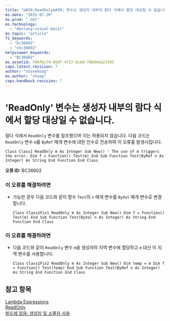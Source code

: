 ```yaml
---
title: "&#39;ReadOnly&#39; 변수는 생성자 내부의 람다 식에서 할당 대상일 수 없습니다. | Microsoft Docs"
ms.date: "2015-07-20"
ms.prod: ".net"
ms.technology: 
  - "devlang-visual-basic"
ms.topic: "article"
f1_keywords: 
  - "bc36602"
  - "vbc36602"
helpviewer_keywords: 
  - "BC36602"
ms.assetid: f96f8c79-86df-4727-bc6d-f0844da21395
caps.latest.revision: 7
author: "stevehoag"
ms.author: "shoag"
caps.handback.revision: 7
---
```

# &#39;ReadOnly&#39; 변수는 생성자 내부의 람다 식에서 할당 대상일 수 없습니다.
람다 식에서 `ReadOnly` 변수를 참조했으며 이는 허용되지 않습니다. 다음 코드는 `ReadOnly` 변수 `m`를 `ByRef` 매개 변수에 대한 인수로 전송하여 이 오류를 발생시킵니다.  
  
```vb#  
Class Class1 ReadOnly m As Integer Sub New() ' The use of m triggers the error. Dim f = Function() Test(m) End Sub Function Test(ByRef n As Integer) As String End Function End Class  
```  
  
 **오류 ID:** BC36602  
  
### 이 오류를 해결하려면  
  
-   가능한 경우 다음 코드와 같이 함수 `Test`의 `n` 매개 변수를 `ByVal` 매개 변수로 변경합니다.  
  
    ```vb#  
    Class Class1Fix1 ReadOnly m As Integer Sub New() Dim f = Function() Test(m) End Sub Function Test(ByVal n As Integer) As String End Function End Class  
    ```  
  
### 이 오류를 해결하려면  
  
-   다음 코드와 같이 `ReadOnly` 변수 `m`을 생성자의 지역 변수에 할당하고 `m` 대신 이 지역 변수를 사용합니다.  
  
    ```vb#  
    Class Class1Fix2 ReadOnly m As Integer Sub New() Dim temp = m Dim f = Function() Test(temp) End Sub Function Test(ByRef n As Integer) As String End Function End Class  
    ```  
  
## 참고 항목  
 [Lambda Expressions](../../visual-basic/programming-guide/language-features/procedures/lambda-expressions.md)   
 [ReadOnly](../../visual-basic/language-reference/modifiers/readonly.md)   
 [빌드에 없음: 생성자 및 소멸자 사용](http://msdn.microsoft.com/ko-kr/548eebe1-86c4-4377-b2f5-447cb8be3d90)